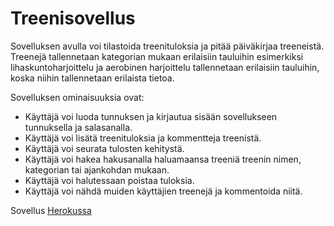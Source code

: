 # Treenisovellus

Sovelluksen avulla voi tilastoida treenituloksia ja pitää päiväkirjaa treeneistä. Treenejä tallennetaan kategorian mukaan erilaisiin
tauluihin esimerkiksi lihaskuntoharjoittelu ja aerobinen harjoittelu tallennetaan erilaisiin tauluihin, koska niihin tallennetaan
erilaista tietoa.

Sovelluksen ominaisuuksia ovat: 

- Käyttäjä voi luoda tunnuksen ja kirjautua sisään sovellukseen tunnuksella ja salasanalla.
- Käyttäjä voi lisätä treenituloksia ja kommentteja treenistä.
- Käyttäjä voi seurata tulosten kehitystä.
- Käyttäjä voi hakea hakusanalla haluamaansa treeniä treenin nimen, kategorian tai ajankohdan mukaan.
- Käyttäjä voi halutessaan poistaa tuloksia.
- Käyttäjä voi nähdä muiden käyttäjien treenejä ja kommentoida niitä.

Sovellus [Herokussa](https://treenisovellus.herokuapp.com/)
